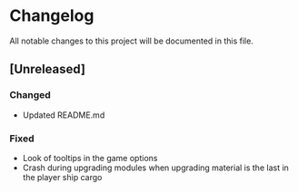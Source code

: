 # Changelog
All notable changes to this project will be documented in this file.

## [Unreleased]

### Changed
- Updated README.md

### Fixed
- Look of tooltips in the game options
- Crash during upgrading modules when upgrading material is the last in the
  player ship cargo

